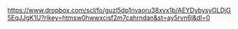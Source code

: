 https://www.dropbox.com/scl/fo/guzl5dp1nvaoru38xyx1b/AEYDybysyOLDjG5EqJJgK1U?rlkey=htmsw0hwwxcisf2m7cahrndan&st=ay5rvn6l&dl=0
